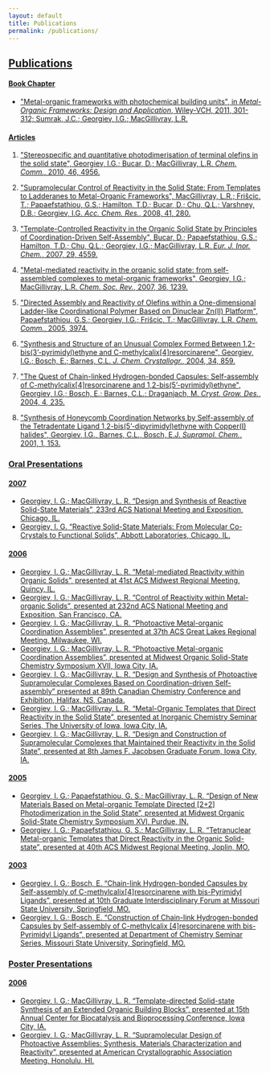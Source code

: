 ```yaml
---
layout: default
title: Publications
permalink: /publications/
---
```

## <u> Publications

#### Book Chapter

- "Metal-organic frameworks with photochemical building units", in *Metal-Organic Frameworks: Design and Application*, Wiley-VCH, 2011, 301-312; Sumrak, J.C.; Georgiev, I.G.; MacGillivray, L.R.

#### Articles

1. "Stereospecific and quantitative photodimerisation of terminal olefins in the solid state", Georgiev, I.G.; Bucar, D.; MacGillivray, L.R. *Chem. Comm.*, 2010, 46, 4956.

2. "Supramolecular Control of Reactivity in the Solid State: From Templates to Ladderanes to Metal-Organic Frameworks", MacGillivray, L.R.; Frišcic, T.; Papaefstathiou, G.S.; Hamilton, T.D.; Bucar, D.; Chu, Q.L.; Varshney, D.B.; Georgiev, I.G. *Acc. Chem. Res.*, 2008, 41, 280.

3. "Template-Controlled Reactivity in the Organic Solid State by Principles of Coordination-Driven Self-Assembly", Bucar, D.; Papaefstathiou, G.S.; Hamilton, T.D.; Chu, Q.L.; Georgiev, I.G.; MacGillivray, L.R. *Eur. J. Inor. Chem.*, 2007, 29, 4559.

4. "Metal-mediated reactivity in the organic solid state: from self-assembled complexes to metal-organic frameworks", Georgiev, I.G.; MacGillivray, L.R. *Chem. Soc. Rev.*, 2007, 36, 1239.

5. "Directed Assembly and Reactivity of Olefins within a One-dimensional Ladder-like Coordinational Polymer Based on Dinuclear Zn(II) Platform", Papaefstathiou, G.S.; Georgiev, I.G.; Frišcic, T.; MacGillivray, L.R. *Chem. Comm.*, 2005, 3974.

6. "Synthesis and Structure of an Unusual Complex Formed Between 1,2-bis(3’-pyrimidyl)ethyne and C-methylcalix[4]resorcinarene", Georgiev, I.G.; Bosch, E.; Barnes, C.L. *J. Chem. Crystallogr.*, 2004, 34, 859.

7. "The Quest of Chain-linked Hydrogen-bonded Capsules: Self-assembly of C-methylcalix[4]resorcinarene and 1,2-bis(5’-pyrimidyl)ethyne", Georgiev, I.G.; Bosch, E.; Barnes, C.L.; Draganjach, M. *Cryst. Grow. Des.*, 2004, 4, 235.

8. "Synthesis of Honeycomb Coordination Networks by Self-assembly of the Tetradentate Ligand 1,2-bis(5’-dipyrimidyl)ethyne with Copper(I) halides", Georgiev, I.G., Barnes, C.L., Bosch, E.J. *Supramol. Chem.*, 2001, 1, 153.

### Oral Presentations

#### 2007

- Georgiev, I. G.; MacGillivray, L. R. “Design and Synthesis of Reactive Solid-State Materials”, 233rd ACS National Meeting and Exposition, Chicago, IL.
- Georgiev, I. G. “Reactive Solid-State Materials: From Molecular Co-Crystals to Functional Solids”, Abbott Laboratories, Chicago, IL.

#### 2006

- Georgiev, I. G.; MacGillivray, L. R. “Metal-mediated Reactivity within Organic Solids”, presented at 41st ACS Midwest Regional Meeting, Quincy, IL.
- Georgiev, I. G.; MacGillivray, L. R. “Control of Reactivity within Metal-organic Solids”, presented at 232nd ACS National Meeting and Exposition, San Francisco, CA.
- Georgiev, I. G.; MacGillivray, L. R. “Photoactive Metal-organic Coordination Assemblies”, presented at 37th ACS Great Lakes Regional Meeting, Milwaukee, WI.
- Georgiev, I. G.; MacGillivray, L. R. “Photoactive Metal-organic Coordination Assemblies”, presented at Midwest Organic Solid-State Chemistry Symposium XVII, Iowa City, IA.
- Georgiev, I. G.; MacGillivray, L. R. “Design and Synthesis of Photoactive Supramolecular Complexes Based on Coordination-driven Self-assembly” presented at 89th Canadian Chemistry Conference and Exhibition, Halifax, NS, Canada.
- Georgiev, I. G.; MacGillivray, L. R. “Metal-Organic Templates that Direct Reactivity in the Solid State”, presented at Inorganic Chemistry Seminar Series, The University of Iowa, Iowa City, IA.
- Georgiev, I. G.; MacGillivray, L. R. “Design and Construction of Supramolecular Complexes that Maintained their Reactivity in the Solid State”, presented at 8th James F. Jacobsen Graduate Forum, Iowa City, IA.

#### 2005

- Georgiev, I. G.; Papaefstathiou, G. S.; MacGillivray, L. R. “Design of New Materials Based on Metal-organic Template Directed [2+2] Photodimerization in the Solid State”, presented at Midwest Organic Solid-State Chemistry Symposium XVI, Purdue, IN.
- Georgiev, I. G.; Papaefstathiou, G. S.; MacGillivray, L. R. “Tetranuclear Metal-organic Templates that Direct Reactivity in the Organic Solid-state”, presented at 40th ACS Midwest Regional Meeting, Joplin, MO.

#### 2003

- Georgiev, I. G.; Bosch, E. “Chain-link Hydrogen-bonded Capsules by Self-assembly of C-methylcalix[4]resorcinarene with bis-Pyrimidyl Ligands”, presented at 10th Graduate Interdisciplinary Forum at Missouri State University, Springfield, MO.
- Georgiev, I. G.; Bosch, E. “Construction of Chain-link Hydrogen-bonded Capsules by Self-assembly of C-methylcalix [4]resorcinarene with bis-Pyrimidyl Ligands”, presented at Department of Chemistry Seminar Series, Missouri State University, Springfield, MO.

### Poster Presentations

#### 2006

- Georgiev, I. G.; MacGillivray, L. R. “Template-directed Solid-state Synthesis of an Extended Organic Building Blocks”, presented at 15th Annual Center for Biocatalysis and Bioprocessing Conference, Iowa City, IA.
- Georgiev, I. G.; MacGillivray, L. R. “Supramolecular Design of Photoactive Assemblies: Synthesis, Materials Characterization and Reactivity”, presented at American Crystallographic Association Meeting, Honolulu, HI.

